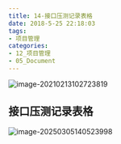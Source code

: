 ```yaml
---
title: 14-接口压测记录表格
date: 2018-5-25 22:18:03
tags:
- 项目管理
categories: 
- 12_项目管理
- 05_Document
---
```


![image-20210213102723819](https://jy-imgs.oss-cn-beijing.aliyuncs.com/img/20210213102724.png)



## 接口压测记录表格

![image-20250305140523998](E:\blog\image\14-接口压测记录\20250305140525.png)

